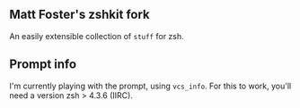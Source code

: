 Matt Foster's zshkit fork
-------------------------

An easily extensible collection of `stuff` for zsh.

## Prompt info

I'm currently playing with the prompt, using `vcs_info`. For this to work, you'll need a version zsh > 4.3.6 (IIRC).
